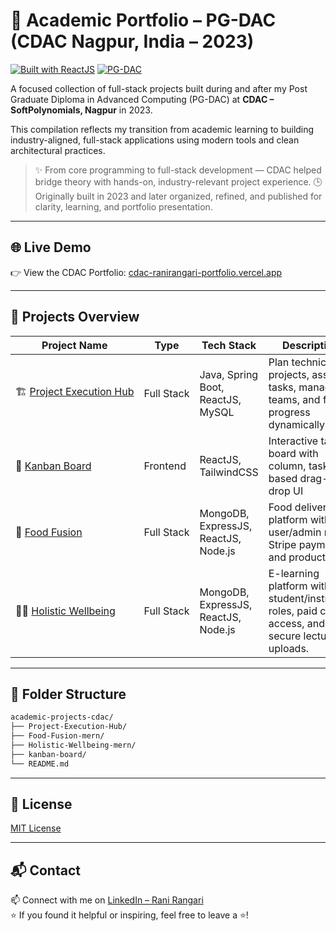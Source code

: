 # 💼 Academic Portfolio – PG-DAC (CDAC Nagpur, India – 2023)  
[![Built with ReactJS](https://img.shields.io/badge/Built_with-ReactJS-61DAFB?logo=react&logoColor=white)](https://reactjs.org/)
[![PG-DAC](https://img.shields.io/badge/PG--DAC_(2023)-CDAC_Nagpur,_India-blue)](https://www.cdac.in/)


A focused collection of full-stack projects built during and after my Post Graduate Diploma in Advanced Computing (PG-DAC) at **CDAC – SoftPolynomials, Nagpur** in 2023.

This compilation reflects my transition from academic learning to building industry-aligned, full-stack applications using modern tools and clean architectural practices.

> ✨ From core programming to full-stack development — CDAC helped bridge theory with hands-on, industry-relevant project experience.
> 🕒 Originally built in 2023 and later organized, refined, and published for clarity, learning, and portfolio presentation.

---

## 🌐 Live Demo

👉 View the CDAC Portfolio: [cdac-ranirangari-portfolio.vercel.app](https://cdac-ranirangari-portfolio.vercel.app/)

---

## 📁 Projects Overview

| Project Name                                            | Type         | Tech Stack                                  | Description |
|--------------------------------------------------------|--------------|----------------------------------------------|-------------|
| 🏗&nbsp;[Project&nbsp;Execution&nbsp;Hub](./Project-Execution-Hub) | Full Stack   | Java, Spring Boot, ReactJS, MySQL            | Plan technical projects, assign tasks, manage teams, and filter progress dynamically|
| 🧱 [Kanban Board](./kanban-board)                | Frontend     | ReactJS, TailwindCSS                         | Interactive task board with column, task-based drag-and-drop UI |
| 🍱 [Food Fusion](./food-fusion)                  | Full Stack   | MongoDB, ExpressJS, ReactJS, Node.js         | Food delivery platform with user/admin roles, Stripe payments, and product flow |
| 💆‍♀️ [Holistic Wellbeing](./holistic-wellbeing) | Full Stack   | MongoDB, ExpressJS, ReactJS, Node.js | E-learning platform with student/instructor roles, paid course access, and secure lecture uploads. |

---

## 📁 Folder Structure

```bash
academic-projects-cdac/
├── Project-Execution-Hub/
├── Food-Fusion-mern/
├── Holistic-Wellbeing-mern/
├── kanban-board/
└── README.md
```

---


## 📜 License

[MIT License](LICENSE)

---

## 📬 Contact  

📫 Connect with me on [LinkedIn – Rani Rangari](https://www.linkedin.com/in/rani-rangari/)  
⭐ If you found it helpful or inspiring, feel free to leave a ⭐!

